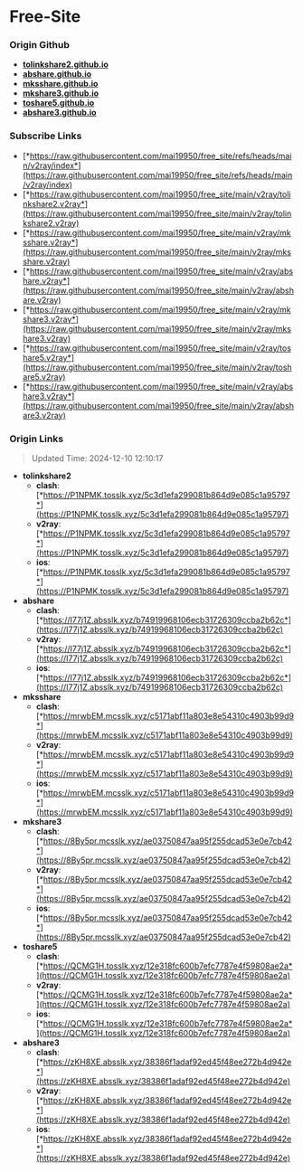 # Free-Site

### Origin Github

- [**tolinkshare2.github.io**](https://github.com/tolinkshare2/tolinkshare2.github.io)
- [**abshare.github.io**](https://github.com/abshare/abshare.github.io)
- [**mksshare.github.io**](https://github.com/mksshare/mksshare.github.io)
- [**mkshare3.github.io**](https://github.com/mkshare3/mkshare3.github.io)
- [**toshare5.github.io**](https://github.com/toshare5/toshare5.github.io)
- [**abshare3.github.io**](https://github.com/abshare3/abshare3.github.io)

### Subscribe Links

- [*https://raw.githubusercontent.com/mai19950/free_site/refs/heads/main/v2ray/index*](https://raw.githubusercontent.com/mai19950/free_site/refs/heads/main/v2ray/index)
- [*https://raw.githubusercontent.com/mai19950/free_site/main/v2ray/tolinkshare2.v2ray*](https://raw.githubusercontent.com/mai19950/free_site/main/v2ray/tolinkshare2.v2ray)
- [*https://raw.githubusercontent.com/mai19950/free_site/main/v2ray/mksshare.v2ray*](https://raw.githubusercontent.com/mai19950/free_site/main/v2ray/mksshare.v2ray)
- [*https://raw.githubusercontent.com/mai19950/free_site/main/v2ray/abshare.v2ray*](https://raw.githubusercontent.com/mai19950/free_site/main/v2ray/abshare.v2ray)
- [*https://raw.githubusercontent.com/mai19950/free_site/main/v2ray/mkshare3.v2ray*](https://raw.githubusercontent.com/mai19950/free_site/main/v2ray/mkshare3.v2ray)
- [*https://raw.githubusercontent.com/mai19950/free_site/main/v2ray/toshare5.v2ray*](https://raw.githubusercontent.com/mai19950/free_site/main/v2ray/toshare5.v2ray)
- [*https://raw.githubusercontent.com/mai19950/free_site/main/v2ray/abshare3.v2ray*](https://raw.githubusercontent.com/mai19950/free_site/main/v2ray/abshare3.v2ray)

### Origin Links

> Updated Time: 2024-12-10 12:10:17

- **tolinkshare2**
  - **clash**: [*https://P1NPMK.tosslk.xyz/5c3d1efa299081b864d9e085c1a95797*](https://P1NPMK.tosslk.xyz/5c3d1efa299081b864d9e085c1a95797)
  - **v2ray**: [*https://P1NPMK.tosslk.xyz/5c3d1efa299081b864d9e085c1a95797*](https://P1NPMK.tosslk.xyz/5c3d1efa299081b864d9e085c1a95797)
  - **ios**: [*https://P1NPMK.tosslk.xyz/5c3d1efa299081b864d9e085c1a95797*](https://P1NPMK.tosslk.xyz/5c3d1efa299081b864d9e085c1a95797)
- **abshare**
  - **clash**: [*https://I77j1Z.absslk.xyz/b74919968106ecb31726309ccba2b62c*](https://I77j1Z.absslk.xyz/b74919968106ecb31726309ccba2b62c)
  - **v2ray**: [*https://I77j1Z.absslk.xyz/b74919968106ecb31726309ccba2b62c*](https://I77j1Z.absslk.xyz/b74919968106ecb31726309ccba2b62c)
  - **ios**: [*https://I77j1Z.absslk.xyz/b74919968106ecb31726309ccba2b62c*](https://I77j1Z.absslk.xyz/b74919968106ecb31726309ccba2b62c)
- **mksshare**
  - **clash**: [*https://mrwbEM.mcsslk.xyz/c5171abf11a803e8e54310c4903b99d9*](https://mrwbEM.mcsslk.xyz/c5171abf11a803e8e54310c4903b99d9)
  - **v2ray**: [*https://mrwbEM.mcsslk.xyz/c5171abf11a803e8e54310c4903b99d9*](https://mrwbEM.mcsslk.xyz/c5171abf11a803e8e54310c4903b99d9)
  - **ios**: [*https://mrwbEM.mcsslk.xyz/c5171abf11a803e8e54310c4903b99d9*](https://mrwbEM.mcsslk.xyz/c5171abf11a803e8e54310c4903b99d9)
- **mkshare3**
  - **clash**: [*https://8By5pr.mcsslk.xyz/ae03750847aa95f255dcad53e0e7cb42*](https://8By5pr.mcsslk.xyz/ae03750847aa95f255dcad53e0e7cb42)
  - **v2ray**: [*https://8By5pr.mcsslk.xyz/ae03750847aa95f255dcad53e0e7cb42*](https://8By5pr.mcsslk.xyz/ae03750847aa95f255dcad53e0e7cb42)
  - **ios**: [*https://8By5pr.mcsslk.xyz/ae03750847aa95f255dcad53e0e7cb42*](https://8By5pr.mcsslk.xyz/ae03750847aa95f255dcad53e0e7cb42)
- **toshare5**
  - **clash**: [*https://QCMG1H.tosslk.xyz/12e318fc600b7efc7787e4f59808ae2a*](https://QCMG1H.tosslk.xyz/12e318fc600b7efc7787e4f59808ae2a)
  - **v2ray**: [*https://QCMG1H.tosslk.xyz/12e318fc600b7efc7787e4f59808ae2a*](https://QCMG1H.tosslk.xyz/12e318fc600b7efc7787e4f59808ae2a)
  - **ios**: [*https://QCMG1H.tosslk.xyz/12e318fc600b7efc7787e4f59808ae2a*](https://QCMG1H.tosslk.xyz/12e318fc600b7efc7787e4f59808ae2a)
- **abshare3**
  - **clash**: [*https://zKH8XE.absslk.xyz/38386f1adaf92ed45f48ee272b4d942e*](https://zKH8XE.absslk.xyz/38386f1adaf92ed45f48ee272b4d942e)
  - **v2ray**: [*https://zKH8XE.absslk.xyz/38386f1adaf92ed45f48ee272b4d942e*](https://zKH8XE.absslk.xyz/38386f1adaf92ed45f48ee272b4d942e)
  - **ios**: [*https://zKH8XE.absslk.xyz/38386f1adaf92ed45f48ee272b4d942e*](https://zKH8XE.absslk.xyz/38386f1adaf92ed45f48ee272b4d942e)
